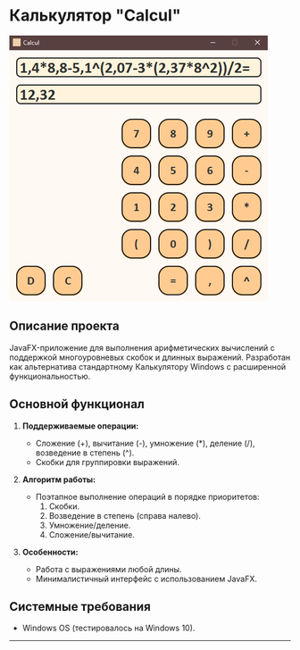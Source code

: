 # Калькулятор "Calcul"

![alt text](calcul.png)

## Описание проекта 
JavaFX-приложение для выполнения арифметических вычислений с поддержкой многоуровневых скобок и длинных выражений.
Разработан как альтернатива стандартному Калькулятору Windows с расширенной функциональностью.

## Основной функционал  
1. **Поддерживаемые операции:**  
   - Сложение (+), вычитание (-), умножение (*), деление (/), возведение в степень (^).  
   - Скобки для группировки выражений.  

2. **Алгоритм работы:**
   - Поэтапное выполнение операций в порядке приоритетов:  
     1. Скобки.
     2. Возведение в степень (справа налево).
     3. Умножение/деление.  
     4. Сложение/вычитание.  

3. **Особенности:**  
   - Работа с выражениями любой длины.  
   - Минималистичный интерфейс с использованием JavaFX.  

## Системные требования  
- Windows OS (тестировалось на Windows 10).  

---
